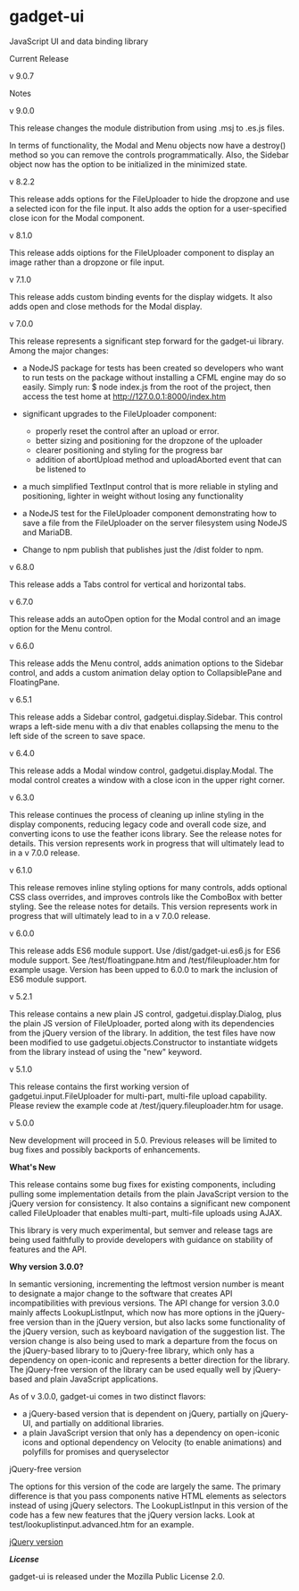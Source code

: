 gadget-ui
=========

JavaScript UI and data binding library

Current Release

v 9.0.7

Notes

v 9.0.0

This release changes the module distribution from using .msj to .es.js files.

In terms of functionality, the Modal and Menu objects now have a destroy() method so you can remove the controls programmatically. Also, the Sidebar object now has the option to be initialized in the minimized state.

v 8.2.2

This release adds options for the FileUploader to hide the dropzone and use a selected icon for the file input. It also adds the option for a user-specified close icon for the Modal component.

v 8.1.0

This release adds oiptions for the FileUploader component to display an image rather than a dropzone or file input.

v 7.1.0

This release adds custom binding events for the display widgets. It also adds open and close methods for the Modal display.

v 7.0.0

This release represents a significant step forward for the gadget-ui library. Among the major changes:
  - a NodeJS package for tests has been created so developers who want to run tests on the package without installing a CFML engine may do so easily. Simply run:
        $ node index.js
    from the root of the project, then access the test home at http://127.0.0.1:8000/index.htm

  - significant upgrades to the FileUploader component:
    - properly reset the control after an upload or error.
    - better sizing and positioning for the dropzone of the uploader
    - clearer positioning and styling for the progress bar
    - addition of abortUpload method and uploadAborted event that can be listened to

  - a much simplified TextInput control that is more reliable in styling and positioning, lighter in weight without losing any functionality
  - a NodeJS test for the FileUploader component demonstrating how to save a file from the FileUploader on the server filesystem using NodeJS and MariaDB.

  - Change to npm publish that publishes just the /dist folder to npm.

v 6.8.0

This release adds a Tabs control for vertical and horizontal tabs.

v 6.7.0

This release adds an autoOpen option for the Modal control and an image option for the Menu control.

v 6.6.0

This release adds the Menu control, adds animation options to the Sidebar control, and adds a custom animation delay option to CollapsiblePane and FloatingPane.

v 6.5.1

This release adds a Sidebar control, gadgetui.display.Sidebar. This control wraps a left-side menu with a div that enables collapsing the menu to the left side of the screen to save space.

v 6.4.0

This release adds a Modal window control, gadgetui.display.Modal. The modal control creates a window with a close icon in the upper right corner.

v 6.3.0

This release continues the process of cleaning up inline styling in the display components, reducing legacy code and overall code size, and converting icons to use the feather icons library. See the release notes for details. This version represents work in progress that will ultimately lead to in a v 7.0.0 release.

v 6.1.0

This release removes inline styling options for many controls, adds optional CSS class overrides, and improves controls like the ComboBox with better styling. See the release notes for details. This version represents work in progress that will ultimately lead to in a v 7.0.0 release.

v 6.0.0

This release adds ES6 module support. Use /dist/gadget-ui.es6.js for ES6 module support. See /test/floatingpane.htm and /test/fileuploader.htm for example usage. Version has been upped to 6.0.0 to mark the inclusion of ES6 module support.

v 5.2.1

This release contains a new plain JS control, gadgetui.display.Dialog, plus the plain JS version of FileUploader, ported along with its dependencies from the jQuery version of the library. In addition, the test files have now been modified to use gadgetui.objects.Constructor to instantiate widgets from the library instead of using the "new" keyword.

v 5.1.0

This release contains the first working version of gadgetui.input.FileUploader for multi-part, multi-file upload capability. Please review the example code at /test/jquery.fileuploader.htm for usage.


v 5.0.0

New development will proceed in 5.0. Previous releases will be limited to bug fixes and possibly backports of enhancements.

**What's New**

This release contains some bug fixes for existing components, including pulling some implementation details from the plain JavaScript version to the jQuery version for consistency. It also contains a significant new component called FileUploader that enables multi-part, multi-file uploads using AJAX.

This library is very much experimental, but semver and release tags are being used faithfully to provide developers with guidance on stability of features and the API.

**Why version 3.0.0?**

In semantic versioning, incrementing the leftmost version number is meant to designate a major change to the software that creates API incompatibilities with
previous versions. The API change for version 3.0.0 mainly affects LookupListInput, which now has more options in the jQuery-free version than in the jQuery version, but
also lacks some functionality of the jQuery version, such as keyboard navigation of the suggestion list.  The version change is also being used to mark a departure from the
focus on the jQuery-based library to to jQuery-free library, which only has a dependency on open-iconic and represents a better direction for the library. The jQuery-free
version of the library can be used equally well by jQuery-based and plain JavaScript applications.

As of v 3.0.0, gadget-ui comes in two distinct flavors:

- a jQuery-based version that is dependent on jQuery, partially on jQuery-UI, and partially on additional libraries.
- a plain JavaScript version that only has a dependency on open-iconic icons and optional dependency on Velocity (to enable animations) and polyfills for promises and queryselector


jQuery-free version

The options for this version of the code are largely the same. The primary difference is that you pass components native HTML elements as selectors instead of using jQuery selectors.
The LookupListInput in this version of the code has a few new features that the jQuery version lacks. Look at test/lookuplistinput.advanced.htm for an example.

[jQuery version](jquery.MD)

***License***

gadget-ui is released under the Mozilla Public License 2.0.
